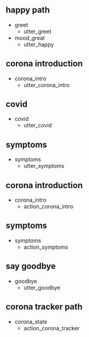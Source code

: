 
## happy path
* greet
  - utter_greet
* mood_great
  - utter_happy 


## corona introduction
* corona_intro
  - utter_corona_intro  

## covid
* covid
  - utter_covid  

## symptoms
* symptoms
  - utter_symptoms

## corona introduction
* corona_intro
  - action_corona_intro  

## symptoms
* symptoms
  - action_symptoms


## say goodbye
* goodbye
  - utter_goodbye


## corona tracker path
* corona_state
  - action_corona_tracker




